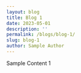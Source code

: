 ```yaml
---
layout: blog
title: Blog 1
date: 2023-05-01
description: ''
permalink: /blogs/blog-1/
slug: blog-1
author: Sample Author
---
```


Sample Content 1